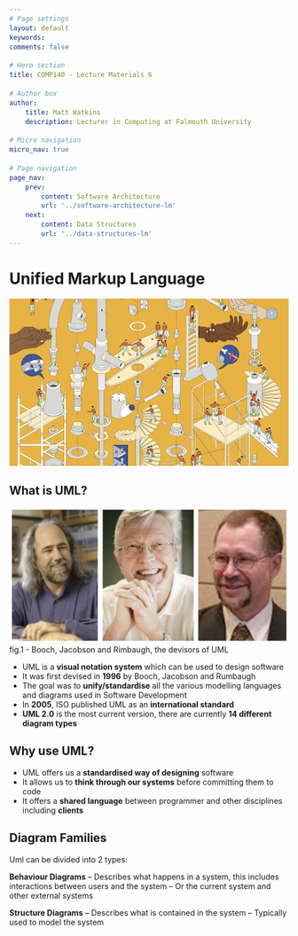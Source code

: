 ```yaml
---
# Page settings
layout: default
keywords:
comments: false

# Hero section
title: COMP140 - Lecture Materials 6

# Author box
author:
    title: Matt Watkins
    description: Lecturer in Computing at Falmouth University

# Micro navigation
micro_nav: true

# Page navigation
page_nav:
    prev:
        content: Software Architecture
        url: '../software-architecture-lm'
    next:
        content: Data Structures
        url: '../data-structures-lm'
---
```


# Unified Markup Language

![Hero Banner Image](images/uml-hero-banner.png)

## What is UML?

![Inventors of UML](images/booch.png)
fig.1 - Booch, Jacobson and Rimbaugh, the devisors of UML

-  UML is a **visual notation system** which can be used to design software
-  It was first devised in **1996** by Booch, Jacobson and Rumbaugh  
-  The goal was to **unify/standardise** all the various modelling languages and diagrams used in Software Development
-  In **2005**, ISO published UML as an **international standard**
-  **UML 2.0** is the most current version, there are currently **14 different diagram types**

## Why use UML?

-   UML offers us a **standardised way of designing** software
-   It allows us to **think through our systems** before committing them to code
-   It offers a **shared language** between programmer and other disciplines including **clients**

## Diagram Families

Uml can be divided into 2 types:

**Behaviour Diagrams**
– Describes what happens in a system, this includes interactions between users and the system
– Or the current system and other external systems

**Structure Diagrams**
– Describes what is contained in the system
– Typically used to model the system
<!--stackedit_data:
eyJoaXN0b3J5IjpbLTg5NDEyNTQzMywtODMwNjkyNDYwLC0xMz
g3OTM1OTQ1XX0=
-->